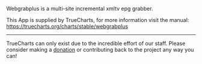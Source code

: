 Webgrabplus is a multi-site incremental xmltv epg grabber.

This App is supplied by TrueCharts, for more information visit the manual: https://truecharts.org/charts/stable/webgrabplus

---

TrueCharts can only exist due to the incredible effort of our staff.
Please consider making a [donation](https://truecharts.org/docs/about/sponsor) or contributing back to the project any way you can!
